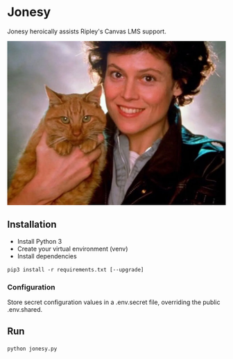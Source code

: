# Jonesy

Jonesy heroically assists Ripley's Canvas LMS support.

![Jonesy, a cat character from the movie Alien, is being held.](ripley-with-cat.png)

## Installation

* Install Python 3
* Create your virtual environment (venv)
* Install dependencies

```
pip3 install -r requirements.txt [--upgrade]
```

### Configuration

Store secret configuration values in a .env.secret file, overriding the public .env.shared.

## Run

`python jonesy.py`
